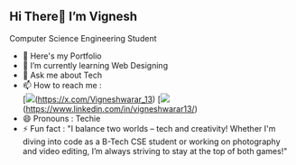 ## Hi There👋 I’m Vignesh

Computer Science Engineering Student 
- 👀 Here's my Portfolio
- 🌱 I’m currently learning Web Designing
- 💞️ Ask me about Tech
- 📫 How to reach me :
</br> [<img src="https://img.shields.io/badge/Twitter-1DA1F2?style=for-the-badge&logo=twitter&logoColor=white" />(https://x.com/Vigneshwarar_13) [<img src="https://img.shields.io/badge/LinkedIn-0077B5?style=for-the-badge&logo=linkedin&logoColor=white" />(https://www.linkedin.com/in/vigneshwarar13/)
- 😄 Pronouns : Techie
- ⚡ Fun fact :  "I balance two worlds – tech and creativity! Whether I'm diving into code as a B-Tech CSE student or working on photography and video editing, I’m always striving to stay at the top of both games!"
<!---
Vigneshwarar13/Vigneshwarar13 is a ✨ special ✨ repository because its `README.md` (this file) appears on your GitHub profile.
You can click the Preview link to take a look at your changes.
--->
